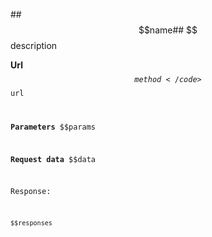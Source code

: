 ##$$name##
$$description

**Url**
<code>$$method</code>$$url


**Parameters**
$$params

**Request data**
$$data


Response:

```
$$responses

```

